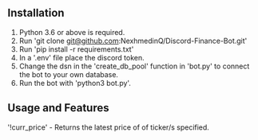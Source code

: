 ## Installation
1. Python 3.6 or above is required.
2. Run 'git clone git@github.com:NexhmedinQ/Discord-Finance-Bot.git'
3. Run 'pip install -r requirements.txt'
4. In a '.env' file place the discord token.
5. Change the dsn in the 'create_db_pool' function in 'bot.py' to connect the bot to your own database. 
6. Run the bot with 'python3 bot.py'. 

## Usage and Features
'!curr_price' - Returns the latest price of of ticker/s specified. 
